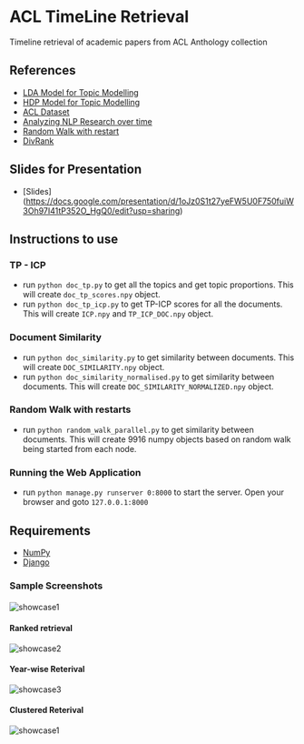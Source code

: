 # ACL TimeLine Retrieval 

Timeline retrieval of academic papers from ACL Anthology collection


## References


* [LDA Model for Topic Modelling](https://www.cs.princeton.edu/~blei/topicmodeling.html)
* [HDP Model for Topic Modelling](www.cs.berkeley.edu/~jordan/papers/hdp.pdf)
* [ACL Dataset](http://clair.eecs.umich.edu/aan/index.php)
* [Analyzing NLP Research over time](http://www.aclweb.org/anthology/D15-1235)
* [Random Walk with restart](http://repository.cmu.edu/cgi/viewcontent.cgi?article=1533&context=compsci)
* [DivRank](dl.acm.org/ft_gateway.cfm?id=1835931)

## Slides for Presentation

* [Slides] (https://docs.google.com/presentation/d/1oJz0S1t27yeFW5U0F750fuiW3Oh97I41tP352O_HgQ0/edit?usp=sharing)


## Instructions to use


### TP - ICP
* run ```python doc_tp.py``` to get all the topics and get topic proportions. This will create ```doc_tp_scores.npy``` object.
* run ```python doc_tp_icp.py``` to get TP-ICP scores for all the documents. This will create ```ICP.npy``` and ```TP_ICP_DOC.npy``` object.

### Document Similarity
* run ```python doc_similarity.py``` to get similarity between documents. This will create ```DOC_SIMILARITY.npy``` object.
* run ```python doc_similarity_normalised.py``` to get similarity between documents. This will create ```DOC_SIMILARITY_NORMALIZED.npy``` object.

### Random Walk with restarts
* run ```python random_walk_parallel.py``` to get similarity between documents. This will create 9916 numpy objects based on random walk being started from each node.

### Running the Web Application
* run ```python manage.py runserver 0:8000``` to start the server. Open your browser and goto ```127.0.0.1:8000```


## Requirements


* [NumPy](www.numpy.org)
* [Django](https://www.djangoproject.com)

### Sample Screenshots
#### 
![showcase1](https://github.com/kgdrathan/app_ir_project/blob/master/images/s1.png)
#### Ranked retrieval
![showcase2](https://github.com/kgdrathan/app_ir_project/blob/master/images/s2.png)

#### Year-wise Reterival
![showcase3](https://github.com/kgdrathan/app_ir_project/blob/master/images/s3.png)
#### Clustered Reterival
![showcase1](https://github.com/kgdrathan/app_ir_project/blob/master/images/s4.png)


